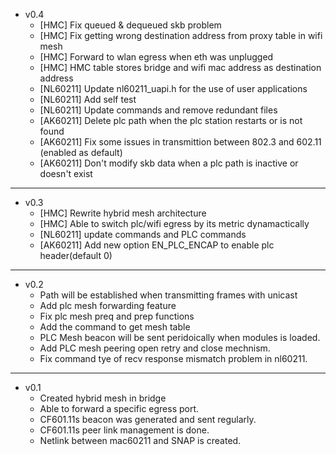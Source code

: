 * v0.4
  * [HMC] Fix queued & dequeued skb problem
  * [HMC] Fix getting wrong destination address from proxy table in wifi mesh
  * [HMC] Forward to wlan egress when eth was unplugged
  * [HMC] HMC table stores bridge and wifi mac address as destination address 
  * [NL60211] Update nl60211_uapi.h for the use of user applications
  * [NL60211] Add self test
  * [NL60211] Update commands and remove redundant files
  * [AK60211] Delete plc path when the plc station restarts or is not found
  * [AK60211] Fix some issues in transmittion between 802.3 and 602.11 (enabled as default)
  * [AK60211] Don't modify skb data when a plc path is inactive or doesn't exist
---
* v0.3
  * [HMC] Rewrite hybrid mesh architecture
  * [HMC] Able to switch plc/wifi egress by its metric dynamactically
  * [NL60211] update commands and PLC commands
  * [AK60211] Add new option EN_PLC_ENCAP to enable plc header(default 0)
---
* v0.2
  * Path will be established when transmitting frames with unicast
  * Add plc mesh forwarding feature
  * Fix plc mesh preq and prep functions
  * Add the command to get mesh table
  * PLC Mesh beacon will be sent peridoically when modules is loaded.
  * Add PLC mesh peering open retry and close mechnism.
  * Fix command tye of recv response mismatch problem in nl60211.
---
* v0.1
  * Created hybrid mesh in bridge
  * Able to forward a specific egress port.
  * CF601.11s beacon was generated and sent regularly.
  * CF601.11s peer link management is done.
  * Netlink between mac60211 and SNAP is created.
